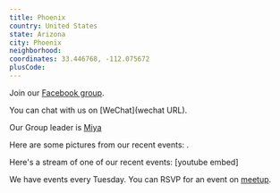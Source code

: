 ```yaml
---
title: Phoenix
country: United States
state: Arizona
city: Phoenix
neighborhood: 
coordinates: 33.446768, -112.075672
plusCode:
---
```

Join our [Facebook group](https://www.facebook.com/groups/free.code.camp.tempe.phoenix.scottsdale).

You can chat with us on [WeChat](wechat URL).

Our Group leader is [Miya](freecodecamp.org/miya)

Here are some pictures from our recent events:
![]().

Here's a stream of one of our recent events:
[youtube embed]

We have events every Tuesday. You can RSVP for an event on [meetup](meetupurl).
